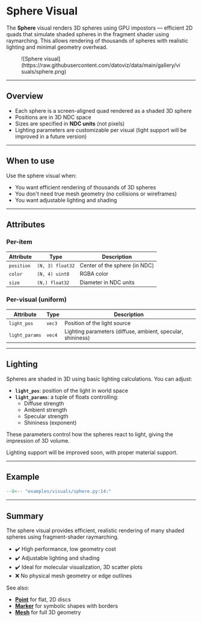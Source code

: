 # Sphere Visual

The **Sphere** visual renders 3D spheres using GPU impostors — efficient 2D quads that simulate shaded spheres in the fragment shader using raymarching. This allows rendering of thousands of spheres with realistic lighting and minimal geometry overhead.

<figure markdown="span">
![Sphere visual](https://raw.githubusercontent.com/datoviz/data/main/gallery/visuals/sphere.png)
</figure>

---

## Overview

- Each sphere is a screen-aligned quad rendered as a shaded 3D sphere
- Positions are in 3D NDC space
- Sizes are specified in **NDC units** (not pixels)
- Lighting parameters are customizable per visual (light support will be improved in a future version)

---

## When to use

Use the sphere visual when:
- You want efficient rendering of thousands of 3D spheres
- You don't need true mesh geometry (no collisions or wireframes)
- You want adjustable lighting and shading

---

## Attributes

### Per-item

| Attribute  | Type             | Description                              |
|------------|------------------|------------------------------------------|
| `position` | `(N, 3) float32` | Center of the sphere (in NDC)            |
| `color`    | `(N, 4) uint8`   | RGBA color                               |
| `size`     | `(N,) float32`   | Diameter in NDC units                    |

### Per-visual (uniform)

| Attribute       | Type   | Description                                            |
|------------------|--------|--------------------------------------------------------|
| `light_pos`      | `vec3` | Position of the light source                          |
| `light_params`   | `vec4` | Lighting parameters (diffuse, ambient, specular, shininess) |

---

## Lighting

Spheres are shaded in 3D using basic lighting calculations. You can adjust:

- **`light_pos`**: position of the light in world space
- **`light_params`**: a tuple of floats controlling:
  - Diffuse strength
  - Ambient strength
  - Specular strength
  - Shininess (exponent)

These parameters control how the spheres react to light, giving the impression of 3D volume.

Lighting support will be improved soon, with proper material support.

---

## Example

```python
--8<-- "examples/visuals/sphere.py:14:"
```

---

## Summary

The sphere visual provides efficient, realistic rendering of many shaded spheres using fragment-shader raymarching.

* ✔️ High performance, low geometry cost
* ✔️ Adjustable lighting and shading
* ✔️ Ideal for molecular visualization, 3D scatter plots
* ❌ No physical mesh geometry or edge outlines

See also:

* [**Point**](point.md) for flat, 2D discs
* [**Marker**](marker.md) for symbolic shapes with borders
* [**Mesh**](mesh.md) for full 3D geometry
